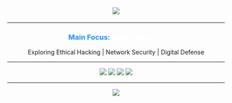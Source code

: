 <h1 align="center">
  <img src="https://readme-typing-svg.herokuapp.com?font=Orbitron&size=35&duration=3000&pause=1000&color=1E90FF&center=true&vCenter=true&width=800&lines=🔐+Cyber+Security+Enthusiast;💻+Full+Stack+Developer;📱+App+Developer;🎨+UI%2FUX+Designer" />
</h1>

---

<h3 align="center">
  <span style="color:#1E90FF;">Main Focus:</span> <span style="color:#FFFFFF;">Cyber Security</span>  
</h3>

<p align="center">
  Exploring Ethical Hacking | Network Security | Digital Defense  
</p>

---

<p align="center">
  <img src="https://img.shields.io/badge/Cyber%20Security-Primary-1E90FF?style=for-the-badge&logo=kalilinux&logoColor=white" />
  <img src="https://img.shields.io/badge/Full%20Stack-Secondary-1E90FF?style=for-the-badge&logo=react&logoColor=white" />
  <img src="https://img.shields.io/badge/App%20Dev-Secondary-1E90FF?style=for-the-badge&logo=android&logoColor=white" />
  <img src="https://img.shields.io/badge/UI%2FUX-Secondary-1E90FF?style=for-the-badge&logo=figma&logoColor=white" />
</p>

---

<p align="center">
  <img src="https://readme-typing-svg.herokuapp.com?font=Fira+Code&size=22&duration=2000&pause=1000&color=1E90FF&center=true&vCenter=true&width=600&lines=Think+like+a+Hacker;Build+like+a+Developer;Design+like+a+Creator" />
</p>
